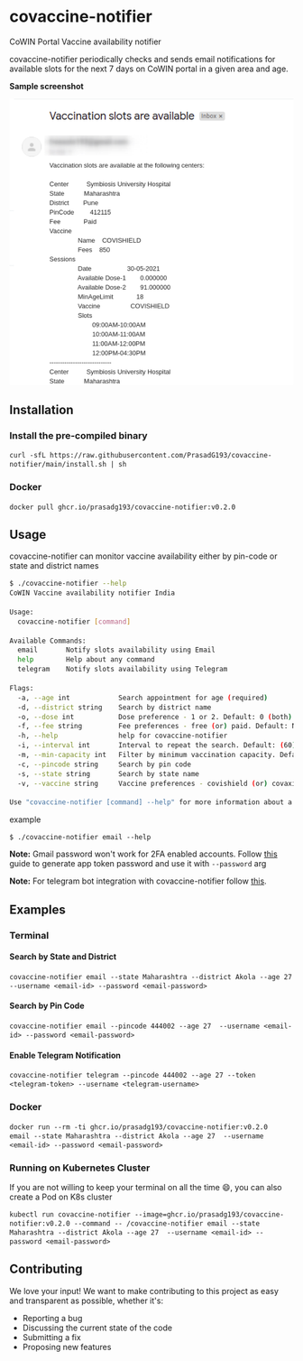 # covaccine-notifier

CoWIN Portal Vaccine availability notifier

covaccine-notifier periodically checks and sends email notifications for available slots for the next 7 days on CoWIN portal in a given area and age.

**Sample screenshot**

![email notification](./screenshot.png)

## Installation

### Install the pre-compiled binary

```
curl -sfL https://raw.githubusercontent.com/PrasadG193/covaccine-notifier/main/install.sh | sh
```

### Docker
```
docker pull ghcr.io/prasadg193/covaccine-notifier:v0.2.0
```

## Usage

covaccine-notifier can monitor vaccine availability either by pin-code or state and district names

```bash
$ ./covaccine-notifier --help
CoWIN Vaccine availability notifier India

Usage:
  covaccine-notifier [command]

Available Commands:
  email       Notify slots availability using Email
  help        Help about any command
  telegram    Notify slots availability using Telegram

Flags:
  -a, --age int            Search appointment for age (required)
  -d, --district string    Search by district name
  -o, --dose int           Dose preference - 1 or 2. Default: 0 (both)
  -f, --fee string         Fee preferences - free (or) paid. Default: No preference
  -h, --help               help for covaccine-notifier
  -i, --interval int       Interval to repeat the search. Default: (60) second
  -m, --min-capacity int   Filter by minimum vaccination capacity. Default: (1)
  -c, --pincode string     Search by pin code
  -s, --state string       Search by state name
  -v, --vaccine string     Vaccine preferences - covishield (or) covaxin. Default: No preference

Use "covaccine-notifier [command] --help" for more information about a command.
```
example 
```
$ ./covaccine-notifier email --help 
```

**Note:** Gmail password won't work for 2FA enabled accounts. Follow [this](https://support.google.com/accounts/answer/185833?p=InvalidSecondFactor&visit_id=637554658548216477-2576856839&rd=1) guide to generate app token password and use it with `--password` arg 

**Note:** For telegram bot integration with covaccine-notifier follow [this](./docs/telegram-integration.md).

## Examples

### Terminal

#### Search by State and District

```
covaccine-notifier email --state Maharashtra --district Akola --age 27  --username <email-id> --password <email-password>
```

#### Search by Pin Code

```
covaccine-notifier email --pincode 444002 --age 27  --username <email-id> --password <email-password>
```

#### Enable Telegram Notification

```
covaccine-notifier telegram --pincode 444002 --age 27 --token <telegram-token> --username <telegram-username>
```

### Docker

```
docker run --rm -ti ghcr.io/prasadg193/covaccine-notifier:v0.2.0  email --state Maharashtra --district Akola --age 27  --username <email-id> --password <email-password>
```

### Running on Kubernetes Cluster

If you are not willing to keep your terminal on all the time :smile:, you can also create a Pod on K8s cluster

```
kubectl run covaccine-notifier --image=ghcr.io/prasadg193/covaccine-notifier:v0.2.0 --command -- /covaccine-notifier email --state Maharashtra --district Akola --age 27  --username <email-id> --password <email-password>
```

## Contributing

We love your input! We want to make contributing to this project as easy and transparent as possible, whether it's:
- Reporting a bug
- Discussing the current state of the code
- Submitting a fix
- Proposing new features
